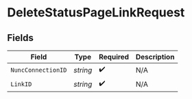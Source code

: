 # DeleteStatusPageLinkRequest


## Fields

| Field              | Type               | Required           | Description        |
| ------------------ | ------------------ | ------------------ | ------------------ |
| `NuncConnectionID` | *string*           | :heavy_check_mark: | N/A                |
| `LinkID`           | *string*           | :heavy_check_mark: | N/A                |